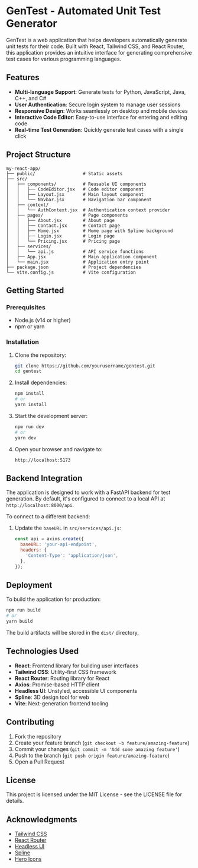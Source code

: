 # GenTest - Automated Unit Test Generator

GenTest is a web application that helps developers automatically generate unit tests for their code. Built with React, Tailwind CSS, and React Router, this application provides an intuitive interface for generating comprehensive test cases for various programming languages.


## Features

- **Multi-language Support**: Generate tests for Python, JavaScript, Java, C++, and C#
- **User Authentication**: Secure login system to manage user sessions
- **Responsive Design**: Works seamlessly on desktop and mobile devices
- **Interactive Code Editor**: Easy-to-use interface for entering and editing code
- **Real-time Test Generation**: Quickly generate test cases with a single click

## Project Structure

```
my-react-app/
├── public/                  # Static assets
├── src/
│   ├── components/          # Reusable UI components
│   │   ├── CodeEditor.jsx   # Code editor component
│   │   ├── Layout.jsx       # Main layout component
│   │   └── Navbar.jsx       # Navigation bar component
│   ├── context/
│   │   └── AuthContext.jsx  # Authentication context provider
│   ├── pages/               # Page components
│   │   ├── About.jsx        # About page
│   │   ├── Contact.jsx      # Contact page
│   │   ├── Home.jsx         # Home page with Spline background
│   │   ├── Login.jsx        # Login page
│   │   └── Pricing.jsx      # Pricing page
│   ├── services/
│   │   └── api.js           # API service functions
│   ├── App.jsx              # Main application component
│   └── main.jsx             # Application entry point
├── package.json             # Project dependencies
└── vite.config.js           # Vite configuration
```

## Getting Started

### Prerequisites

- Node.js (v14 or higher)
- npm or yarn

### Installation

1. Clone the repository:
   ```bash
   git clone https://github.com/yourusername/gentest.git
   cd gentest
   ```

2. Install dependencies:
   ```bash
   npm install
   # or
   yarn install
   ```

3. Start the development server:
   ```bash
   npm run dev
   # or
   yarn dev
   ```

4. Open your browser and navigate to:
   ```
   http://localhost:5173
   ```

## Backend Integration

The application is designed to work with a FastAPI backend for test generation. By default, it's configured to connect to a local API at `http://localhost:8000/api`.

To connect to a different backend:

1. Update the `baseURL` in `src/services/api.js`:
   ```javascript
   const api = axios.create({
     baseURL: 'your-api-endpoint',
     headers: {
       'Content-Type': 'application/json',
     },
   });
   ```

## Deployment

To build the application for production:

```bash
npm run build
# or
yarn build
```

The build artifacts will be stored in the `dist/` directory.

## Technologies Used

- **React**: Frontend library for building user interfaces
- **Tailwind CSS**: Utility-first CSS framework
- **React Router**: Routing library for React
- **Axios**: Promise-based HTTP client
- **Headless UI**: Unstyled, accessible UI components
- **Spline**: 3D design tool for web
- **Vite**: Next-generation frontend tooling

## Contributing

1. Fork the repository
2. Create your feature branch (`git checkout -b feature/amazing-feature`)
3. Commit your changes (`git commit -m 'Add some amazing feature'`)
4. Push to the branch (`git push origin feature/amazing-feature`)
5. Open a Pull Request

## License

This project is licensed under the MIT License - see the LICENSE file for details.

## Acknowledgments

- [Tailwind CSS](https://tailwindcss.com/)
- [React Router](https://reactrouter.com/)
- [Headless UI](https://headlessui.dev/)
- [Spline](https://spline.design/)
- [Hero Icons](https://heroicons.com/)
